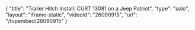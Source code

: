 {
    "title": "Trailer Hitch Install: CURT 13081 on a Jeep Patriot",
    "type": "solo",
    "layout": "iframe-static",
    "videoId": "26090915",
    "url": "\/tvpembed\/26090915"
}